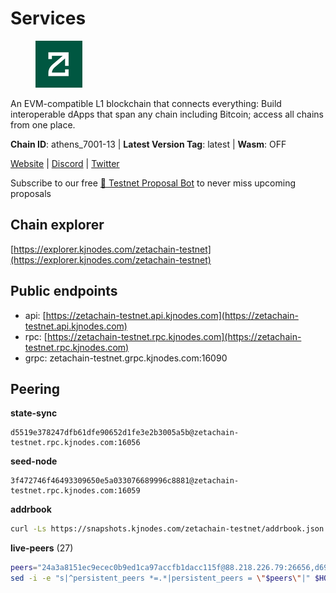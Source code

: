 # Services

<figure><img src="https://raw.githubusercontent.com/kj89/cosmos-images/main/logos/zetachain.png" alt=""><figcaption></figcaption></figure>

An EVM-compatible L1 blockchain that connects everything:  Build interoperable dApps that span any chain including Bitcoin; access all chains from one place.

**Chain ID**: athens_7001-13 | **Latest Version Tag**: latest | **Wasm**: OFF

[Website](https://www.zetachain.com) | [Discord](https://discord.gg/zetachain) | [Twitter](https://twitter.com/zetablockchain)



Subscribe to our free [🤖 Testnet Proposal Bot](https://t.me/kjnodes_testnet_proposal_bot) to never miss upcoming proposals


## Chain explorer
[https://explorer.kjnodes.com/zetachain-testnet](https://explorer.kjnodes.com/zetachain-testnet)

## Public endpoints

* api: [https://zetachain-testnet.api.kjnodes.com](https://zetachain-testnet.api.kjnodes.com)
* rpc: [https://zetachain-testnet.rpc.kjnodes.com](https://zetachain-testnet.rpc.kjnodes.com)
* grpc: zetachain-testnet.grpc.kjnodes.com:16090

## Peering

**state-sync**

```text
d5519e378247dfb61dfe90652d1fe3e2b3005a5b@zetachain-testnet.rpc.kjnodes.com:16056
```

**seed-node**

```text
3f472746f46493309650e5a033076689996c8881@zetachain-testnet.rpc.kjnodes.com:16059
```

**addrbook**
```bash
curl -Ls https://snapshots.kjnodes.com/zetachain-testnet/addrbook.json > $HOME/.zetacored/config/addrbook.json
```

**live-peers** (27)
```bash
peers="24a3a8151ec9ecec0b9ed1ca97accfb1dacc115f@88.218.226.79:26656,d69a1868b953aceeeaaa2055f0af22c164774500@54.236.217.236:26656,7581f6a7b3913b900f172633df4e555342b350b1@202.8.10.137:26656,03ff657e528ab815721981e4ae5d2740fbf49df3@148.251.12.27:26656,af10c27ac4539b6c7f593013267d25797cf68ff2@54.187.106.246:26656,39871a19628e2fff0512f92d9304942093559720@135.181.115.175:26656,ab019797db848efb0823ab74a02c53c42b587981@18.182.78.42:26656,983972c8d76558b5f0150cd6bffc10ce4f608e4c@65.21.236.163:26656,eb9c277e7e17ecead4cbb8cc7b9483dcb1b585ad@15.235.196.87:26656,d5519e378247dfb61dfe90652d1fe3e2b3005a5b@65.109.68.190:16056,828a6e980767d83ee0d6eb798f6cadbad6446566@31.132.165.22:26756,a918d08544b5f4e0a9eb20bf91f343eb71b6d5ee@164.90.181.99:26656,5d7f8e723d1ba661d493fb11821f80017ebd621d@52.68.145.67:26656,e3fea0450f9d23ad7b64d41aab882a82a0b71d6b@150.136.176.81:26656,bf97dd85ee37256f2941c31b65bfccfc7198a969@5.9.60.44:26656,8ed2a97e44938fd2420018b6429d1c15164c65e8@178.128.232.111:26656,fe84af7cb024445566a44a332770628245ae3ded@45.83.106.237:26656,1ebb53ee60c8f4de0e2f24dfd1d8a5ff957b8b85@73.95.14.249:26656,1c1ab01057d9dc72665902f2b1d752714dbf6d24@116.202.227.117:16056,6a67ef86f77186d3462cb5075d7fd66713414846@5.78.100.162:26656,388f5fd1396bed6d962980e0f3adf1aa02689a7a@5.161.104.23:26656,bab6663f21b63e1df57ec7595b01ef1062dbd275@152.32.150.236:26656,b3fd5411d3e7984ea7bee8e83b0feec16f87311f@15.235.160.207:26656,809c1bdb33c162fdc380372523ccd58131368380@54.77.180.134:26656,a6090cdf3ff4bdc428ba89c4f622ec1b3490e338@18.143.71.236:26656,b96c038643c08373535956e3505a5aa955fadb0a@54.254.133.239:26656,af58c82b5f4d2268e0b8ca9150190e438c07d90d@34.239.99.239:26656"
sed -i -e "s|^persistent_peers *=.*|persistent_peers = \"$peers\"|" $HOME/.zetacored/config/config.toml
```
